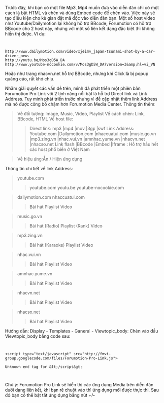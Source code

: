 Trước đây, khi bạn có một file Mp3, Mp4 muốn đưa vào diễn đàn chỉ có một cách là bật HTML và chèn và dùng Embed code để chèn vào. Việc này sẽ tạo điều kiện cho kẻ gian đặt mã độc vào diễn đàn bạn.
Một số host video như Youtube/Dailymotion lại không hỗ trợ BBcode, Forumotion có hỗ trợ BBcode cho 2 host này, nhưng với một số liên kết dạng đặc biệt thì không hiển thị được. Ví dụ:

```


http://www.dailymotion.com/video/xjeimv_japan-tsunami-shot-by-a-car-driver_news
http://youtu.be/Mos3gD5W_DA
http://www.youtube-nocookie.com/v/Mos3gD5W_DA?version=3&amp;hl=vi_VN
```

Hoặc như trang nhacvn.net hỗ trợ BBcode, nhưng khi Click là bị popup quảng cáo, rất khó chịu.

Nhằm giải quyết các vấn đề trên, mình đã phát triển một phiên bản Forumotion Pro Link với 2 tính năng nổi bật là hỗ trợ Direct link và Link Address. Tuy mình phát triển trước nhưng vì để cập nhật thêm link Address mà nó được công bố chậm hơn Forumotion Media Center. Thông tin thêm:

> Về đối tượng: Image, Music, Video, Playlist
> Về cách chèn: Link, BBcode, HTML
> Về host file:
> > Direct link: mp3 |mp4 |mov |3gp |swf
> > Link Address: Youtube.com |Dailymotion.com |nhaccuatui.com |music.go.vn |mp3.zing.vn |nhac.vui.vn |amnhac.yume.vn |nhacvn.net |nhacso.net
> > Link flash |BBcode |Embed |Iframe : Hỗ trợ hầu hết các host phổ biến ở Việt Nam


> Về hiệu ứng:Ẩn / Hiện ứng dụng


Thông tin chi tiết về link Address:

> youtube.com
> > youtube.com
> > youtu.be
> > youtube-nocookie.com


> dailymotion.com
> nhaccuatui.com
> > Bài hát
> > Playlist
> > Video


> music.go.vn
> > Bài hát (Radio)
> > Playlist (Rank)
> > Video


> mp3.zing.vn
> > Bài hát (Karaoke)
> > Playlist
> > Video


> nhac.vui.vn
> > Bài hát
> > Playlist
> > Video


> amnhac.yume.vn
> > Bài hát
> > Playlist
> > Video


> nhacvn.net
> > Bài hát
> > Playlist
> > Video


> nhacso.net
> > Bài hát
> > Playlist
> > Video



Hướng dẫn: Display - Templates - Ganeral - Viewtopic\_body:
Chèn vào đầu Viewtopic\_body bằng code sau:

```


<script type="text/javascript" src="http://fmvi-group.googlecode.com/files/Forumotion-Pro-Link.js">

Unknown end tag for &lt;/script&gt;



```
Chú ý: Forumotion Pro Link sẽ hiển thị các ứng dụng Media trên diễn đàn dưới dạng liên kết, khi bạn rê chuột vào thì ứng dụng mới được thực thi. Sau đó bạn có thể bật tắt ứng dụng bằng nút +/-
